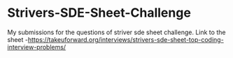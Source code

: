 # Strivers-SDE-Sheet-Challenge
My submissions for the questions of striver sde sheet challenge. Link to the sheet -https://takeuforward.org/interviews/strivers-sde-sheet-top-coding-interview-problems/

